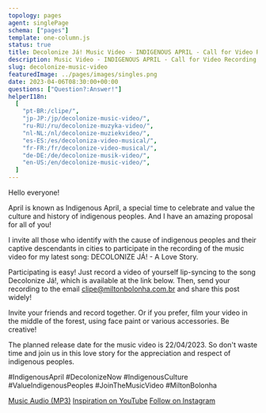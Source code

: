 ```yaml
---
topology: pages
agent: singlePage
schema: ["pages"]
template: one-column.js
status: true
title: Decolonize Já! Music Video - INDIGENOUS APRIL - Call for Video Recording
description: Music Video - INDIGENOUS APRIL - Call for Video Recording
slug: decolonize-music-video
featuredImage: ../pages/images/singles.png
date: 2023-04-06T08:30:00+00:00
questions: ["Question?:Answer!"]
helperI18n:
  [
    "pt-BR:/clipe/",
    "jp-JP:/jp/decolonize-music-video/",
    "ru-RU:/ru/decolonize-muzyka-video/",
    "nl-NL:/nl/decolonize-muziekvideo/",
    "es-ES:/es/decoloniza-video-musical/",
    "fr-FR:/fr/decolonize-video-musical/",
    "de-DE:/de/decolonize-musik-video/",
    "en-US:/en/decolonize-music-video/",
  ]
---
```


Hello everyone!

April is known as Indigenous April, a special time to celebrate and value the culture and history of indigenous peoples. And I have an amazing proposal for all of you!

I invite all those who identify with the cause of indigenous peoples and their captive descendants in cities to participate in the recording of the music video for my latest song: DECOLONIZE JÁ! - A Love Story.

Participating is easy! Just record a video of yourself lip-syncing to the song Decolonize Já!, which is available at the link below. Then, send your recording to the email clipe@miltonbolonha.com.br and share this post widely!

Invite your friends and record together. Or if you prefer, film your video in the middle of the forest, using face paint or various accessories. Be creative!

The planned release date for the music video is 22/04/2023. So don't waste time and join us in this love story for the appreciation and respect of indigenous peoples.

#IndigenousApril #DecolonizeNow #IndigenousCulture #ValueIndigenousPeoples #JoinTheMusicVideo #MiltonBolonha

[Music Audio (MP3)](https://miltonbolonha.com.br/decolonize-ja.mp3)
[Inspiration on YouTube](https://www.youtube.com/watch?v=2oPCV6kCNE0)
[Follow on Instagram](https://instagram.com/miltonbolonha_)
